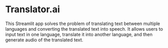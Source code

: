 # Translator.ai
This Streamlit app solves the problem of translating text between multiple languages and converting the translated text into speech. It allows users to input text in one language, translate it into another language, and then generate audio of the translated text.
